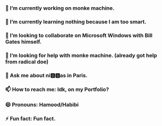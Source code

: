 ### 🔭 I’m currently working on monke machine.
### 🌱 I’m currently learning nothing because I am too smart.
### 👯 I’m looking to collaborate on Microsoft Windows with Bill Gates himself.
### 🤔 I’m looking for help with monke machine. (already got help from radical doe)
### 💬 Ask me about ni🅱🅱as in Paris.
### 📫 How to reach me: Idk, on my Portfolio?
### 😄 Pronouns: Hamood/Habibi
### ⚡ Fun fact: Fun fact.


<!--
**CookieZookie/CookieZookie** is a ✨ _special_ ✨ repository because its `README.md` (this file) appears on your GitHub profile.

Here are some ideas to get you started:

- 🔭 I’m currently working on ...
- 🌱 I’m currently learning ...
- 👯 I’m looking to collaborate on ...
- 🤔 I’m looking for help with ...
- 💬 Ask me about ...
- 📫 How to reach me: ...
- 😄 Pronouns: ...
- ⚡ Fun fact: ...
-->
